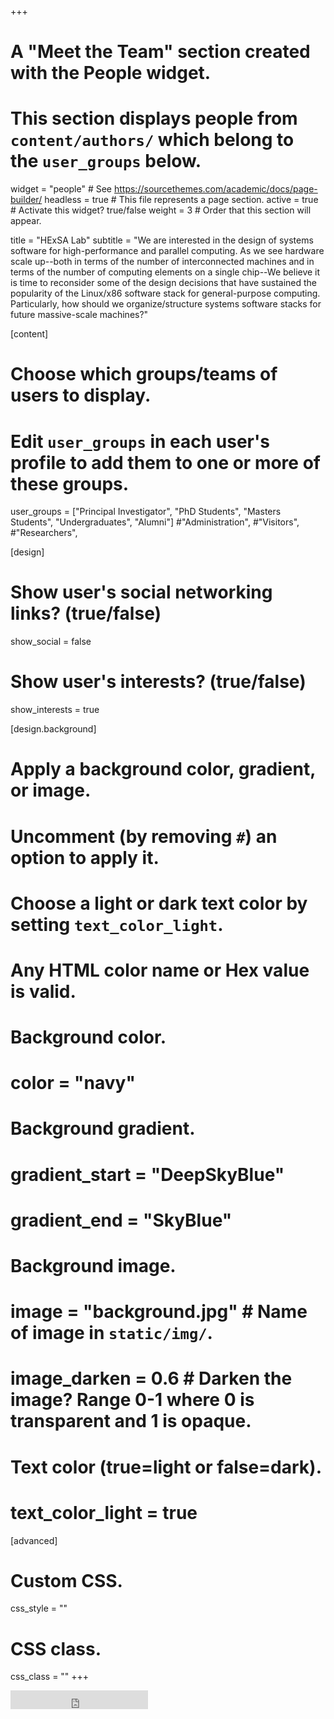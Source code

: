 +++
# A "Meet the Team" section created with the People widget.
# This section displays people from `content/authors/` which belong to the `user_groups` below.

widget = "people"  # See https://sourcethemes.com/academic/docs/page-builder/
headless = true  # This file represents a page section.
active = true  # Activate this widget? true/false
weight = 3  # Order that this section will appear.

title = "HExSA Lab"
subtitle = "We are interested in the design of systems software for high-performance and parallel computing. As we see hardware scale up--both in terms of the number of interconnected machines and in terms of the number of computing elements on a single chip--We believe it is time to reconsider some of the design decisions that have sustained the popularity of the Linux/x86 software stack for general-purpose computing. Particularly, how should we organize/structure systems software stacks for future massive-scale machines?"


[content]
  # Choose which groups/teams of users to display.
  #   Edit `user_groups` in each user's profile to add them to one or more of these groups.
  user_groups = ["Principal Investigator",
                 "PhD Students",
                 "Masters Students",
                 "Undergraduates",
                 "Alumni"]
                 #"Administration",
                 #"Visitors",
                 #"Researchers",

[design]
  # Show user's social networking links? (true/false)
  show_social = false

  # Show user's interests? (true/false)
  show_interests = true

[design.background]
  # Apply a background color, gradient, or image.
  #   Uncomment (by removing `#`) an option to apply it.
  #   Choose a light or dark text color by setting `text_color_light`.
  #   Any HTML color name or Hex value is valid.
  
  # Background color.
  # color = "navy"
  
  # Background gradient.
  # gradient_start = "DeepSkyBlue"
  # gradient_end = "SkyBlue"
  
  # Background image.
  # image = "background.jpg"  # Name of image in `static/img/`.
  # image_darken = 0.6  # Darken the image? Range 0-1 where 0 is transparent and 1 is opaque.

  # Text color (true=light or false=dark).
  # text_color_light = true  
  
[advanced]
 # Custom CSS. 
 css_style = ""
 
 # CSS class.
 css_class = ""
+++

<iframe src="https://ghbtns.com/github-btn.html?user=HExSA-Lab&type=follow&count=true&size=large" frameborder="0" scrolling="0" width="220px" height="30px"></iframe>

